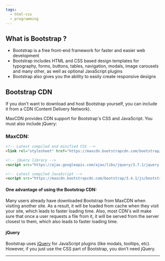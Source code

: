 ```yaml
---
tags:
  - html-css
  - programming
---
```

## What is Bootstrap ?

- Bootstrap is a free front-end framework for faster and easier web development
- Bootstrap includes HTML and CSS based design templates for typography, forms, buttons, tables, navigation, modals, image carousels and many other, as well as optional JavaScript plugins
- Bootstrap also gives you the ability to easily create responsive designs

## Bootstrap CDN

If you don't want to download and host Bootstrap yourself, you can include it from a CDN (Content Delivery Network).

MaxCDN provides CDN support for Bootstrap's CSS and JavaScript. You must also include jQuery:

### MaxCDN:

```html
<!-- Latest compiled and minified CSS -->  
<link rel="stylesheet" href="https://maxcdn.bootstrapcdn.com/bootstrap/3.4.1/css/bootstrap.min.css">  
  
<!-- jQuery library -->  
<script src="https://ajax.googleapis.com/ajax/libs/jquery/3.7.1/jquery.min.js"></script>  
  
<!-- Latest compiled JavaScript -->  
<script src="https://maxcdn.bootstrapcdn.com/bootstrap/3.4.1/js/bootstrap.min.js"></script>
```


#### **One advantage of using the Bootstrap CDN:**  
Many users already have downloaded Bootstrap from MaxCDN when visiting another site. As a result, it will be loaded from cache when they visit your site, which leads to faster loading time. Also, most CDN's will make sure that once a user requests a file from it, it will be served from the server closest to them, which also leads to faster loading time.

#### **jQuery**  
Bootstrap uses [jQuery](https://www.w3schools.com/jquery/default.asp) for JavaScript plugins (like modals, tooltips, etc). However, if you just use the CSS part of Bootstrap, you don't need jQuery.

---
